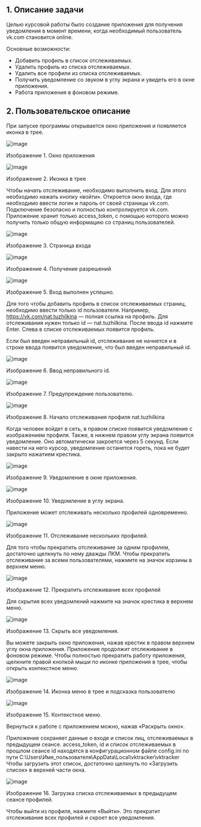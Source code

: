 ## 1. Описание задачи
Целью курсовой работы было создание приложения для получения уведомления в момент времени, когда необходимый пользователь vk.com становится online. 

Основные возможности:
*	Добавить профиль в список отслеживаемых.
*	Удалить профиль из списка отслеживаемых.
*	Удалить все профили из списка отслеживаемых.
*	Получить уведомление со звуком в углу экрана и увидеть его в окне приложения.
*	Работа приложения в фоновом режиме.
 
## 2. Пользовательское описание
При запуске программы открывается окно приложения и появляется иконка в трее.

 ![image](https://user-images.githubusercontent.com/60771463/115557749-b2a97980-a2ba-11eb-8ef3-2d1dac7f2d08.png)

Изображение 1. Окно приложения

 ![image](https://user-images.githubusercontent.com/60771463/115557786-ba691e00-a2ba-11eb-8e1d-f57b15246373.png)

Изображение 2. Иконка в трее


Чтобы начать отслеживание, необходимо выполнить вход. Для этого необходимо нажать кнопку «войти».
Откроется окно входа, где необходимо ввести логин и пароль от своей страницы vk.com. Подключение безопасно и полностью контролируется vk.com. Приложение хранит только access_token, с помощью которого можно получить только общую информацию со страниц пользователей.

 
 ![image](https://user-images.githubusercontent.com/60771463/115557913-d79dec80-a2ba-11eb-8e8a-d801c2a326dd.png)

Изображение 3. Страница входа

 ![image](https://user-images.githubusercontent.com/60771463/115557925-db317380-a2ba-11eb-9863-df2f60be9d05.png)

Изображение 4. Получение разрешений

 ![image](https://user-images.githubusercontent.com/60771463/115557933-dd93cd80-a2ba-11eb-927d-a783da6014c0.png)

Изображение 5. Вход выполнен успешно.

Для того чтобы добавить профиль в список отслеживаемых страниц, необходимо ввести только id пользователя. 
Например, https://vk.com/nat.tuzhilkina — полная ссылка на профиль. Для отслеживания нужен только id — nat.tuzhilkina.
После ввода id нажмите Enter. Слева в списке отслеживаемых появится профиль.

Если был введен неправильный id, отслеживание не начнется и в строке ввода появится уведомление, что был введен неправильный id.

 ![image](https://user-images.githubusercontent.com/60771463/115557939-e1275480-a2ba-11eb-966f-02d22b4afc52.png)

Изображение 6. Ввод неправильного id.

 ![image](https://user-images.githubusercontent.com/60771463/115557951-e4224500-a2ba-11eb-879c-bfb8ad6930d6.png)

Изображение 7. Предупреждение пользователю.

 ![image](https://user-images.githubusercontent.com/60771463/115557963-e7b5cc00-a2ba-11eb-9572-c4b87c781a1c.png)

Изображение 8. Начало отслеживания профиля nat.tuzhilkina

Когда человек войдет в сеть, в правом списке появится уведомление с изображением профиля.
Также, в нижнем правом углу экрана появится уведомление. Оно автоматически закроется через 5 секунд. Если навести на него курсор, уведомление останется гореть, пока не будет закрыто нажатием крестика.

 ![image](https://user-images.githubusercontent.com/60771463/115557979-ebe1e980-a2ba-11eb-8d4d-46c6521daef2.png)

Изображение 9. Уведомление в окне приложения.

 ![image](https://user-images.githubusercontent.com/60771463/115557993-eedcda00-a2ba-11eb-8613-d7566f86789d.png)

Изображение 10. Уведомление в углу экрана.

Приложение может отслеживать несколько профилей одновременно.

![image](https://user-images.githubusercontent.com/60771463/115558013-f3a18e00-a2ba-11eb-85b9-0e99b2c26ab8.png)

 
Изображение 11. Отслеживание нескольких профилей.

Для того чтобы прекратить отслеживание за одним профилем, достаточно щелкнуть по нему дважды ЛКМ. Чтобы прекратить отслеживание за всеми пользователями, нажмите на значок корзины в верхнем меню.
 
 ![image](https://user-images.githubusercontent.com/60771463/115558024-f7351500-a2ba-11eb-9e49-d4f8ff1aebb3.png)

Изображение 12. Прекратить отслеживание всех профилей

Для скрытия всех уведомлений нажмите на значок крестика в верхнем меню.

![image](https://user-images.githubusercontent.com/60771463/115558039-fbf9c900-a2ba-11eb-9fb5-5a538a60d27c.png)
 
Изображение 13. Скрыть все уведомления.

Вы можете закрыть окно приложения, нажав крестик в правом верхнем углу окна приложения. Приложение продолжит отслеживание в фоновом режиме.
Чтобы полностью прекратить работу приложения, щелкните правой кнопкой мыши по иконке приложения в трее, чтобы открыть контекстное меню.

 
 ![image](https://user-images.githubusercontent.com/60771463/115558066-0320d700-a2bb-11eb-9d8f-7e64e7d370ae.png)

Изображение 14. Иконка меню в трее и подсказка пользователю

 
 ![image](https://user-images.githubusercontent.com/60771463/115558078-074cf480-a2bb-11eb-8edd-db7d20c95604.png)

Изображение 15. Контекстное меню.

Вернуться к работе с приложением можно, нажав «Раскрыть окно».

Приложение сохраняет данные о входе и список лиц, отслеживаемых в предыдущем сеансе. access_token, id и список отслеживаемых в прошлом сеансе id находятся в конфигурационном файле config.ini по пути C:\Users\Имя_пользователя\AppData\Local\vktracker\vktracker
Чтобы загрузить этот список, достаточно щелкнуть по «Загрузить список» в верхней части окна. 
 
 ![image](https://user-images.githubusercontent.com/60771463/115558060-0025e680-a2bb-11eb-997d-ed144e6d6fac.png)

Изображение 16. Загрузка списка отслеживаемых в предыдущем сеансе профилей.

Чтобы выйти из профиля, нажмите «Выйти». Это прекратит отслеживание всех профилей и скроет все уведомления.
